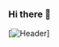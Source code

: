 ### Hi there 👋

<!--
**phonethihakyaw/phonethihakyaw** is a ✨ _special_ ✨ repository because its `README.md` (this file) appears on your GitHub profile.

Here are some ideas to get you started:

- 🔭 I’m currently working on NEX4...
- 🌱 I’m currently learning Cyber Security ...
- 👯 I’m looking to collaborate on Cyber Security...
- 🤔 I’m looking for help with ...
- 💬 Ask me about ...
- 📫 How to reach me: www.facebook.com/phonethihakyaw1456...
- 😄 Pronouns: ...
- ⚡ Fun fact: ...
-->

[![Header](https://raw.githubusercontent.com/phonethihakyaw/phonethihakyaw/phonethihakyaw.png "Header")]
